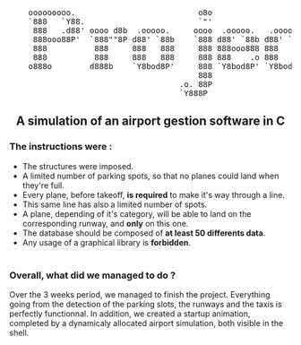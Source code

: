 <pre>
    ooooooooo.                          o8o                         .           oooooooooo.  ooooo        oooooooooo.   
    `888   `Y88.                        `"'                       .o8           `888'   `Y8b `888'        `888'   `Y8b  
     888   .d88' oooo d8b  .ooooo.     oooo  .ooooo.   .ooooo.  .o888oo          888     888  888          888      888 
     888ooo88P'  `888""8P d88' `88b    `888 d88' `88b d88' `"Y8   888            888oooo888'  888          888      888 
     888          888     888   888     888 888ooo888 888         888   8888888  888    `88b  888          888      888 
     888          888     888   888     888 888    .o 888   .o8   888 .          888    .88P  888       o  888     d88' 
    o888o        d888b    `Y8bod8P'     888 `Y8bod8P' `Y8bod8P'   "888"         o888bood8P'  o888ooooood8 o888bood8P'   
                                        888                                                                             
                                    .o. 88P                                                                             
                                    `Y888P                                                                              
</pre>
<h2 style="text-align: center">A simulation of an airport gestion software in C</h2>
<h3>The instructions were :</h3>

- The structures were imposed.
- A limited number of parking spots, so that no planes could land when they're full.
- Every plane, before takeoff, **is required** to make it's way through a line.
- This same line has also a limited number of spots.
- A plane, depending of it's category, will be able to land on the corresponding runway, and **only** on this one.
- The database should be composed of **at least 50 differents data**.
- Any usage of a graphical library is **forbidden**.<br><br>

<h3>Overall, what did we managed to do ?</h3>

<p> Over the 3 weeks period, we managed to finish the project. Everything going from the detection of the parking slots, the runways and the taxis is perfectly functionnal. In addition, we created a startup animation, completed by a dynamicaly allocated airport simulation, both visible in the shell.</p>
